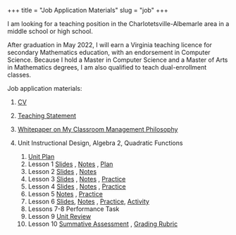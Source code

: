 +++
title = "Job Application Materials"
slug = "job"
+++

I am looking for a teaching position in the Charlotetsville-Albemarle area in a middle school or high school.

After graduation in May 2022, I will earn a Virginia teaching licence for secondary Mathematics education, with an endorsement in Computer Science. Because I hold a Master in Computer Science and a Master of Arts in Mathematics degrees, I am also qualified to teach dual-enrollment classes.

Job application materials:

1. [CV](//ananoraevans.org/job/cv.pdf)
2. [Teaching Statement](//ananoraevans.org/job/ts.pdf)
3. [Whitepaper on My Classroom Management Philosophy](//ananoraevans.org/job/CCTL.pdf)
4. Unit Instructional Design, Algebra 2, Quadratic Functions

   1. [Unit Plan](//ananoraevans.org/job/UT_Evans_UnitTemplate.pdf)
   2. Lesson 1 [Slides](//ananoraevans.org/job/LP_Evans_Slides.pdf) , [Notes](//ananoraevans.org/job/LP_Evans_Notes.pdf) , [Plan](//ananoraevans.org/job/LP_Evans_LessonPlan.pdf)
   3. Lesson 2 [Slides](//ananoraevans.org/job/LP_Evans_2_Slides.pdf) , [Notes](//ananoraevans.org/job/LP_Evans_2_Notes.pdf)
   4. Lesson 3 [Slides](//ananoraevans.org/job/LP_Evans_3_Slides.pdf) , [Notes](//ananoraevans.org/job/LP_Evans_3_Notes.pdf) , [Practice](//ananoraevans.org/job/LP_Evans_3_Practice.pdf)
   5. Lesson 4 [Slides](//ananoraevans.org/job/LP_Evans_4_Slides.pdf) , [Notes](//ananoraevans.org/job/LP_Evans_4_Notes.pdf) , [Practice](//ananoraevans.org/job/LP_Evans_4_Practice.pdf)
   6. Lesson 5 [Notes](//ananoraevans.org/job/LP_Evans_5_Notes.pdf) , [Practice](//ananoraevans.org/job/LP_Evans_5_Practice.pdf)
   7. Lesson 6 [Slides](//ananoraevans.org/job/LP_Evans_6_Slides.pdf), [Notes](//ananoraevans.org/job/LP_Evans_6_Notes.pdf) , [Practice](//ananoraevans.org/job/LP_Evans_6_Practice.pdf), [Activity](//ananoraevans.org/job/LP_Evans_6_Cutting_Activity.pdf)
   8. Lessons 7-8 Performance Task
   9. Lesson 9 [Unit Review](//ananoraevans.org/job/LP_Evans_SummativeAssessmentReview.pdf)
   10. Lesson 10 [Summative Assessment](//ananoraevans.org/job/LP_Evans_SummativeAssessment.pdf) , [Grading Rubric](//ananoraevans.org/job/LP_Evans_SummativeAssessmentGradingRubric.pdf)